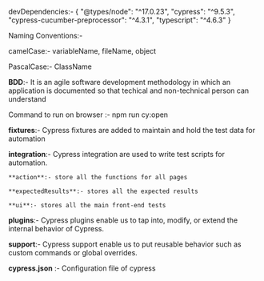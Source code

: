 devDependencies:- 
{
    "@types/node": "^17.0.23",
    "cypress": "^9.5.3",
    "cypress-cucumber-preprocessor": "^4.3.1",
    "typescript": "^4.6.3"
}

Naming Conventions:-

camelCase:- variableName, fileName, object

PascalCase:- ClassName

**BDD**:- It is an agile software development methodology in which an application is documented so that techical and non-technical person can understand 

Command to run on browser :- npm run cy:open

**fixtures**:- Cypress fixtures are added to maintain and hold the test data for automation

**integration**:- Cypress integration are used to write test scripts for automation.

    **action**:- store all the functions for all pages

    **expectedResults**:- stores all the expected results

    **ui**:- stores all the main front-end tests

**plugins**:- Cypress plugins enable us to tap into, modify, or extend the internal behavior of Cypress.

**support**:- Cypress support enable us to put reusable behavior such as custom commands or global overrides.

**cypress.json** :- Configuration file  of cypress